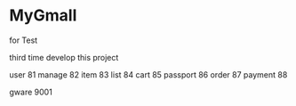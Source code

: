 # MyGmall
for Test

third time develop this project

user 81
manage 82
item 83
list 84
cart 85
passport 86
order 87
payment 88

gware 9001
